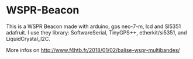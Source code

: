 # WSPR-Beacon

This is a WSPR Beacon made with arduino, gps neo-7-m, lcd and SI5351 adafruit.
I use they library: SoftwareSerial, TinyGPS++, etherkit/si5351, and LiquidCrystal_I2C.

More infos on http://www.f4htb.fr/2018/01/02/balise-wspr-multibandes/
